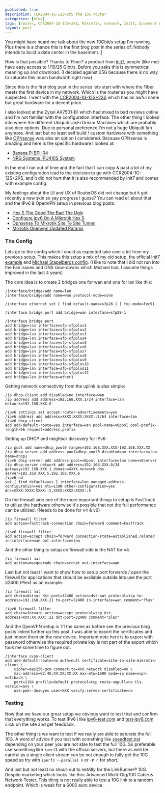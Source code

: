 ```yaml
---
published: true
description: CCR2004-1G-12S+2XS the 10G router
categories: [blog]
tags: [router, CCR2004-1G-12S+2XS, MikroTik, network, Init7, basement data center, IPv6, iperf3]
layout: post
---
```


You might have heard me talk about the new 10Gbit/s setup I'm running.
Plus there is a chance this is the first blog post in the series of:
Nobody intends to build a data center in the basement. [1][0]

How is that possible? Thanks to Fiber7 a product from [Init7][1],
people (like me) have easy access to 1/10/25 Gibt/s.
Before you asks this is symmetrical meaning up and download.
(I decided against 25G because there is no way to saturate
this much bandwidth right now)

Since this is the first blog post in the series lets start with
where the Fiber meets the first device in my network.
Which is the router as you might have suspected.
I went with the [CCR2004-1G-12S+2XS][2] which has an awful name
but great hardware for a decent price.

I also looked at the Zyxel AX7501-B1 which had mixed to bad reviews online
and I'm not familiar with the configuration interface.
The other thing I looked into where the different Ubiquiti UniFi Dream Machines
which are probably also nice options.
Due to personal preference I'm not a huge Ubiquiti fan anymore.
And last but no least self build / custom hardware with something like
[OPNsense][3] was also an option I considered.
Because OPNsense is amazing and here is the specific hardware I looked at:

- [Banana Pi BPI-R4][4]
- [NRG Systems IPU410S System][5]

In the end I ran out of time and the fact that I can copy & past a lot of
my existing configuration lead to the decision to go with CCR2004-1G-12S+2XS,
and it did not hurt that it is also recommended by Init7 and comes with example config.

My feelings about the UI and UX of RouterOS did not change but it got recently
a new skin so yay progress I guess?
You can read all about that and the IPv6 & OpenVPN setup in previous blog posts:

- [Hex S The Good The Bad The Ugly][6]
- [Configure Ipv6 On A Mikrotik Hex S][7]
- [Opnsense To Mikrotik Site To Site Tunnel][8]
- [Mikrotik Openvpn Updated Params][9]

### The Config

Lets go to the config which I could as expected take over a lot from
my previous setup. This makes this setup a mix of my old setup,
the official [Init7 example][10] and [Michael Stapelbergs config][11].
(I like to note that I did not run into the Fan issues and DNS slow-downs which Michael had, I assume things improved in the last 4 years)

The core idea is to create 2 bridges one for wan and one for lan like this:
```
/interface/bridge/add name=lan
/interface/bridge/add name=wan protocol-mode=none

/interface ethernet set [ find default-name=sfp28-1 ] fec-mode=fec91

/interface bridge port add bridge=wan interface=sfp28-1

/interface bridge port
add bridge=lan interface=sfp-sfpplus1
add bridge=lan interface=sfp-sfpplus2
add bridge=lan interface=sfp-sfpplus3
add bridge=lan interface=sfp-sfpplus4
add bridge=lan interface=sfp-sfpplus5
add bridge=lan interface=sfp-sfpplus6
add bridge=lan interface=sfp-sfpplus7
add bridge=lan interface=sfp-sfpplus8
add bridge=lan interface=sfp-sfpplus9
add bridge=lan interface=sfp-sfpplus10
add bridge=lan interface=sfp-sfpplus11
add bridge=lan interface=sfp-sfpplus12
add bridge=lan interface=ether1
```

Getting network connectivity from the uplink is also simple:

```
/ip dhcp-client add disabled=no interface=wan
/ip address add address=192.168.XXX.1/24 interface=lan network=192.168.XXX.0

/ipv6 settings set accept-router-advertisements=yes
/ipv6 address add address=XXXX:XXXX:XXXX::1/64 interface=lan
/ipv6 dhcp-client
add add-default-route=yes interface=wan pool-name=v6pool pool-prefix-length=56 request=address,prefix
```

Setting up DHCP and neighbor discovery for IPv6:

```
/ip pool add name=dhcp_pool0 ranges=192.168.XXX.XXX-192.168.XXX.XX
/ip dhcp-server add address-pool=dhcp_pool0 disabled=no interface=lan name=dhcp1
/ipv6 dhcp-server add address-pool=v6pool interface=lan name=v6server
/ip dhcp-server network add address=192.168.XXX.0/24 gateway=192.168.XXX.1 domain=XXXX.network dns-server=192.168.XXX.5,192.168.XXX.6
/ipv6 nd
set [ find default=yes ] interface=lan managed-address-configuration=yes mtu=1500 other-configuration=yes dns=XXXX:XXXX:XXXX::5,XXXX:XXXX:XXXX::6
```

On the firewall side one of the more important things to setup is FastTrack
to utilize the hardware otherwise it's possible that not the full performance can
be utilized. (Needs to be done for v4 & v6)

```
/ip firewall filter
add action=fasttrack-connection chain=forward comment=FastTrack

/ipv6 firewall filter
add action=accept chain=forward connection-state=established,related in-interface=wan out-interface=lan
```

And the other thing to setup on firewall side is the NAT for v4.
```
/ip firewall nat
add action=masquerade chain=srcnat out-interface=wan
```

Last but not least I want to show how to setup port forwards / open the firewall for
applications that should be available outside lets use the port 32400 (Plex) as an example.

```
/ip firewall nat
add chain=dstnat dst-port=32400 action=dst-nat protocol=tcp to-address=192.168.XXX.21 to-port=32400 in-interface=wan comment="Plex"

/ipv6 firewall filter
add chain=forward action=accept protocol=tcp dst-address=XXX:XX:XXX::21 dst-port=32400 comment="plex"
```

And the OpenVPN setup is 1:1 the same as before see the previous blog posts linked
further up this post. I was able to export the certificates and just import them
on the new device. Important note here is to export with password otherwise the
required private key is not part of the export which took me some time to figure out.

```
/interface ovpn-client
add add-default-route=no auth=null certificate=site-to-site-mikrotik-client \
    cipher=aes256-gcm connect-to=XXX.network disabled=no \
    mac-address=02:40:XX:XX:XX:XX max-mtu=1500 mode=ip name=ovpn-edlibach \
    port=1194 profile=default protocol=tcp route-nopull=no tls-version=any \
    use-peer-dns=yes user=XXX verify-server-certificate=no
```

### Testing

Now that we have our great setup we obvious want to test that and confirm that everything works.
To test IPv6 i like [ipv6-test.com][12] and [test-ipv6.com][13] click on the site and get feedback.

The other thing is we want to test if we really are able to saturate the full 10G.
A word of advice if you test with something like [speedtest.net][14] depending
on your peer you are not able to test the full 10G.
So preferable use something like `iperf3` with the official servers,
but there as well be careful as a single client stream can be not enough
to fully get the 10G speed so try with `iperf3 --parallel n` or `-P n` for short.


And last but not least no shout-out to netAlly for the LinkRunner® 10G.
Despite marketing which looks like this: Advanced Multi-Gig/10G Cable & Network Tester.
This thing is not really able to test a 10G link to a random endpoint.
Which is weak for a 6000 euro device.


[0]: https://en.wiktionary.org/wiki/niemand_hat_die_Absicht
[1]: https://www.init7.net/en/internet/fiber7/
[2]: https://mikrotik.com/product/ccr2004_1g_12s_2xs
[3]: https://opnsense.org/
[4]: https://wiki.banana-pi.org/Getting_Started_with_BPI-R4
[5]: https://www.ipu-system.de/produkte/ipu410s.html
[6]: https://l33tsource.com/blog/2020/03/29/hex-s-the-good-the-bad-the-ugly/
[7]: https://l33tsource.com/blog/2020/07/07/Configure-IPv6-on-a-MikroTik-hEX-S/
[8]: https://l33tsource.com/blog/2020/04/23/OPNsense-to-MikroTik-site-to-site-tunnel/
[9]: https://l33tsource.com/blog/2023/05/09/Mikrotik-openvpn-updated-params/
[10]: https://www.init7.net/de/support/routerinfos/2023_anleitung_mikrotik_fiber7_de_en_fr_02.pdf
[11]: https://michael.stapelberg.ch/posts/2021-05-28-configured-and-returned-mikrotik-ccr2004-for-fiber7/
[12]: https://ipv6-test.com/
[13]: https://test-ipv6.com/
[14]: https://www.speedtest.net/
